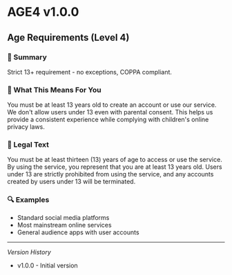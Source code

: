 # AGE4 v1.0.0

## Age Requirements (Level 4)

### 📌 Summary
Strict 13+ requirement - no exceptions, COPPA compliant.

### 👤 What This Means For You
You must be at least 13 years old to create an account or use our service. We don't allow users under 13 even with parental consent. This helps us provide a consistent experience while complying with children's online privacy laws.

### 📜 Legal Text
You must be at least thirteen (13) years of age to access or use the service. By using the service, you represent that you are at least 13 years old. Users under 13 are strictly prohibited from using the service, and any accounts created by users under 13 will be terminated.

### 🔍 Examples
- Standard social media platforms
- Most mainstream online services
- General audience apps with user accounts

---
*Version History*
- v1.0.0 - Initial version
